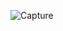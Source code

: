 ![Capture](https://user-images.githubusercontent.com/33928040/75418879-90d49100-595a-11ea-8b48-d853f055a3df.PNG)
